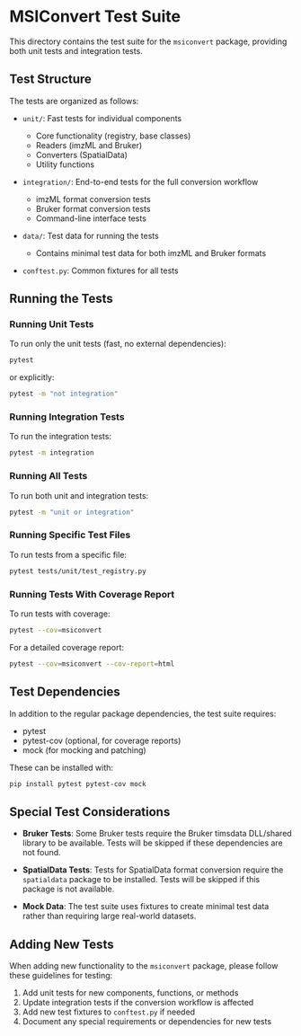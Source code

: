 # MSIConvert Test Suite

This directory contains the test suite for the `msiconvert` package, providing both unit tests and integration tests.

## Test Structure

The tests are organized as follows:

- `unit/`: Fast tests for individual components
  - Core functionality (registry, base classes)
  - Readers (imzML and Bruker)
  - Converters (SpatialData)
  - Utility functions

- `integration/`: End-to-end tests for the full conversion workflow
  - imzML format conversion tests
  - Bruker format conversion tests
  - Command-line interface tests

- `data/`: Test data for running the tests
  - Contains minimal test data for both imzML and Bruker formats

- `conftest.py`: Common fixtures for all tests

## Running the Tests

### Running Unit Tests

To run only the unit tests (fast, no external dependencies):

```bash
pytest
```

or explicitly:

```bash
pytest -m "not integration"
```

### Running Integration Tests

To run the integration tests:

```bash
pytest -m integration
```

### Running All Tests

To run both unit and integration tests:

```bash
pytest -m "unit or integration"
```

### Running Specific Test Files

To run tests from a specific file:

```bash
pytest tests/unit/test_registry.py
```

### Running Tests With Coverage Report

To run tests with coverage:

```bash
pytest --cov=msiconvert
```

For a detailed coverage report:

```bash
pytest --cov=msiconvert --cov-report=html
```

## Test Dependencies

In addition to the regular package dependencies, the test suite requires:

- pytest
- pytest-cov (optional, for coverage reports)
- mock (for mocking and patching)

These can be installed with:

```bash
pip install pytest pytest-cov mock
```

## Special Test Considerations

- **Bruker Tests**: Some Bruker tests require the Bruker timsdata DLL/shared library to be available. Tests will be skipped if these dependencies are not found.

- **SpatialData Tests**: Tests for SpatialData format conversion require the `spatialdata` package to be installed. Tests will be skipped if this package is not available.

- **Mock Data**: The test suite uses fixtures to create minimal test data rather than requiring large real-world datasets.

## Adding New Tests

When adding new functionality to the `msiconvert` package, please follow these guidelines for testing:

1. Add unit tests for new components, functions, or methods
2. Update integration tests if the conversion workflow is affected
3. Add new test fixtures to `conftest.py` if needed
4. Document any special requirements or dependencies for new tests
